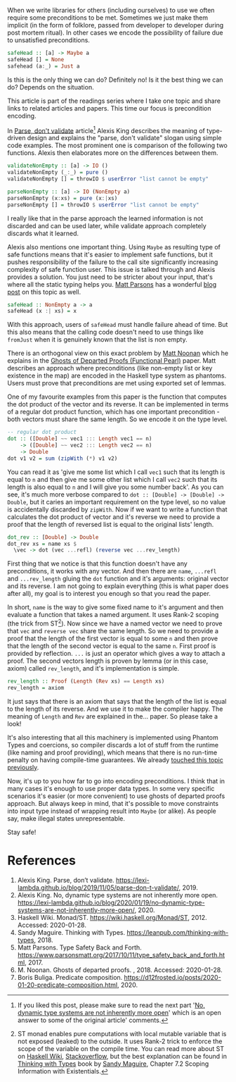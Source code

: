 When we write libraries for others (including ourselves) to use we often require some preconditions to be met. Sometimes we just make them implicit (in the form of folklore, passed from developer to developer during post mortem ritual). In other cases we encode the possibility of failure due to unsatisfied preconditions.

``` haskell
safeHead :: [a] -> Maybe a
safeHead [] = None
safehead (a:_) = Just a
```

Is this is the only thing we can do? Definitely no! Is it the best thing we can do? Depends on the situation.

This article is part of the readings series where I take one topic and share links to related articles and papers. This time our focus is precondition encoding.

<!--more-->

In [Parse, don't validate](https://lexi-lambda.github.io/blog/2019/11/05/parse-don-t-validate/) article[^1] Alexis King describes the meaning of type-driven design and explains the "parse, don't validate" slogan using simple code examples. The most prominent one is comparison of the following two functions. Alexis then elaborates more on the differences between them.

``` haskell
validateNonEmpty :: [a] -> IO ()
validateNonEmpty (_:_) = pure ()
validateNonEmpty [] = throwIO $ userError "list cannot be empty"

parseNonEmpty :: [a] -> IO (NonEmpty a)
parseNonEmpty (x:xs) = pure (x:|xs)
parseNonEmpty [] = throwIO $ userError "list cannot be empty"
```

I really like that in the parse approach the learned information is not discarded and can be used later, while validate approach completely discards what it learned.

Alexis also mentions one important thing. Using `Maybe` as resulting type of safe functions means that it's easier to implement safe functions, but it pushes responsibility of the failure to the call site significantly increasing complexity of safe function user. This issue is talked through and Alexis provides a solution. You just need to be stricter about your input, that's where all the static typing helps you. [Matt Parsons](https://www.parsonsmatt.org/about/) has a wonderful [blog post](https://www.parsonsmatt.org/2017/10/11/type_safety_back_and_forth.html) on this topic as well.

``` haskell
safeHead :: NonEmpty a -> a
safeHead (x :| xs) = x
```

With this approach, users of `safeHead` must handle failure ahead of time. But this also means that the calling code doesn't need to use things like `fromJust` when it is genuinely known that the list is non empty.

There is an orthogonal view on this exact problem by [Matt Noonan](https://storm-country.com/) which he explains in the [Ghosts of Departed Proofs (Functional Pearl)](https://kataskeue.com/gdp.pdf) paper. Matt describes an approach where preconditions (like non-empty list or key existence in the map) are encoded in the Haskell type system as phantoms. Users must prove that preconditions are met using exported set of lemmas.

One of my favourite examples from this paper is the function that computes the dot product of the vector and its reverse. It can be implemented in terms of a regular dot product function, which has one important precondition - both vectors must share the same length. So we encode it on the type level.

``` haskell
-- regular dot product
dot :: ([Double] ~~ vec1 ::: Length vec1 == n)
    -> ([Double] ~~ vec2 ::: Length vec2 == n)
    -> Double
dot v1 v2 = sum (zipWith (*) v1 v2)
```

You can read it as 'give me some list which I call `vec1` such that its length is equal to `n` and then give me some other list which I call `vec2` such that its length is also equal to `n` and I will give you some number back'. As you can see, it's much more verbose compared to `dot :: [Double] -> [Double] -> Double`, but it caries an important requirement on the type level, so no value is accidentally discarded by `zipWith`. Now if we want to write a function that calculates the dot product of vector and it's reverse we need to provide a proof that the length of reversed list is equal to the original lists' length.

``` haskell
dot_rev :: [Double] -> Double
dot_rev xs = name xs $
  \vec -> dot (vec ...refl) (reverse vec ...rev_length)
```

First thing that we notice is that this function doesn't have any preconditions, it works with any vector. And then there are `name`, `...refl` and `...rev_length` gluing the `dot` function and it's arguments: original vector and its reverse. I am not going to explain everything (this is what paper does after all), my goal is to interest you enough so that you read the paper.

In short, `name` is the way to give some fixed name to it's argument and then evaluate a function that takes a named argument. It uses Rank-2 scoping (the trick from ST[^2]). Now since we have a named vector we need to prove that `vec` and `reverse vec` share the same length. So we need to provide a proof that the length of the first vector is equal to some `n` and then prove that the length of the second vector is equal to the same `n`. First proof is provided by reflection. `...` is just an operator which gives a way to attach a proof. The second vectors length is proven by lemma (or in this case, axiom) called `rev_length`, and it's implementation is simple.

``` haskell
rev_length :: Proof (Length (Rev xs) == Length xs)
rev_length = axiom
```

It just says that there is an axiom that says that the length of the list is equal to the length of its reverse. And we use it to make the compiler happy. The meaning of `Length` and `Rev` are explained in the… paper. So please take a look!

It's also interesting that all this machinery is implemented using Phantom Types and coercions, so compiler discards a lot of stuff from the runtime (like naming and proof providing), which means that there is no run-time penalty on having compile-time guarantees. We already [touched this topic previously](/posts/2020-01-20-predicate-composition).

Now, it's up to you how far to go into encoding preconditions. I think that in many cases it's enough to use proper data types. In some very specific scenarios it's easier (or more convenient) to use ghosts of departed proofs approach. But always keep in mind, that it's possible to move constraints into input type instead of wrapping result into `Maybe` (or alike). As people say, make illegal states unrepresentable.

Stay safe!

# References

1.  Alexis King. Parse, don’t validate. <https://lexi-lambda.github.io/blog/2019/11/05/parse-don-t-validate/>, 2019.
2.  Alexis King. No, dynamic type systems are not inherently more open. <https://lexi-lambda.github.io/blog/2020/01/19/no-dynamic-type-systems-are-not-inherently-more-open/>, 2020.
3.  Haskell Wiki. Monad/ST. <https://wiki.haskell.org/Monad/ST>, 2012. Accessed: 2020-01-28.
4.  Sandy Maguire. Thinking with Types. <https://leanpub.com/thinking-with-types>, 2018.
5.  Matt Parsons. Type Safety Back and Forth. <https://www.parsonsmatt.org/2017/10/11/type_safety_back_and_forth.html>, 2017.
6.  M. Noonan. Ghosts of departed proofs. , 2018. Accessed: 2020-01-28.
7.  Boris Buliga. Predicate composition. <https://d12frosted.io/posts/2020-01-20-predicate-composition.html>, 2020.

[^1]: If you liked this post, please make sure to read the next part '[No, dynamic type systems are not inherently more open](https://lexi-lambda.github.io/blog/2020/01/19/no-dynamic-type-systems-are-not-inherently-more-open/)' which is an open answer to some of the original article' comments.

[^2]: ST monad enables pure computations with local mutable variable that is not exposed (leaked) to the outside. It uses Rank-2 trick to enforce the scope of the variable on the compile time. You can read more about ST on [Haskell Wiki](https://wiki.haskell.org/Monad/ST), [Stackoverflow](https://stackoverflow.com/questions/12468622/how-does-the-st-monad-work), but the best explanation can be found in [Thinking with Types](https://leanpub.com/thinking-with-types) book by [Sandy Maguire](https://reasonablypolymorphic.com/), Chapter 7.2 Scoping Information with Existentials.

